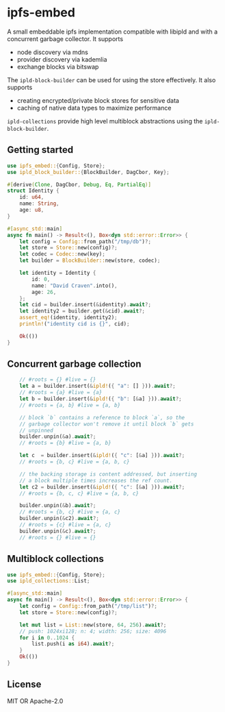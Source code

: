 # ipfs-embed
A small embeddable ipfs implementation compatible with libipld and with a concurrent garbage
collector. It supports 
* node discovery via mdns
* provider discovery via kademlia
* exchange blocks via bitswap

The `ipld-block-builder` can be used for using the store effectively. It also supports 
* creating encrypted/private block stores for sensitive data
* caching of native data types to maximize performance

`ipld-collections` provide high level multiblock abstractions using the `ipld-block-builder`.

## Getting started
```rust
use ipfs_embed::{Config, Store};
use ipld_block_builder::{BlockBuilder, DagCbor, Key};

#[derive(Clone, DagCbor, Debug, Eq, PartialEq)]
struct Identity {
    id: u64,
    name: String,
    age: u8,
}

#[async_std::main]
async fn main() -> Result<(), Box<dyn std::error::Error>> {
    let config = Config::from_path("/tmp/db")?;
    let store = Store::new(config)?;
    let codec = Codec::new(key);
    let builder = BlockBuilder::new(store, codec);

    let identity = Identity {
        id: 0,
        name: "David Craven".into(),
        age: 26,
    };
    let cid = builder.insert(&identity).await?;
    let identity2 = builder.get(&cid).await?;
    assert_eq!(identity, identity2);
    println!("identity cid is {}", cid);

    Ok(())
}
```

## Concurrent garbage collection
```rust
    // #roots = {} #live = {}
    let a = builder.insert(&ipld!({ "a": [] })).await?;
    // #roots = {a} #live = {a}
    let b = builder.insert(&ipld!({ "b": [&a] })).await?;
    // #roots = {a, b} #live = {a, b}

    // block `b` contains a reference to block `a`, so the
    // garbage collector won't remove it until block `b` gets
    // unpinned
    builder.unpin(&a).await?;
    // #roots = {b} #live = {a, b}

    let c  = builder.insert(&ipld!({ "c": [&a] })).await?;
    // #roots = {b, c} #live = {a, b, c}

    // the backing storage is content addressed, but inserting
    // a block multiple times increases the ref count.
    let c2 = builder.insert(&ipld!({ "c": [&a] })).await?;
    // #roots = {b, c, c} #live = {a, b, c}

    builder.unpin(&b).await?;
    // #roots = {b, c} #live = {a, c}
    builder.unpin(&c2).await?;
    // #roots = {c} #live = {a, c}
    builder.unpin(&c).await?;
    // #roots = {} #live = {}
```

## Multiblock collections
```rust
use ipfs_embed::{Config, Store};
use ipld_collections::List;

#[async_std::main]
async fn main() -> Result<(), Box<dyn std::error::Error>> {
    let config = Config::from_path("/tmp/list")?;
    let store = Store::new(config)?;

    let mut list = List::new(store, 64, 256).await?;
    // push: 1024xi128; n: 4; width: 256; size: 4096
    for i in 0..1024 {
        list.push(i as i64).await?;
    }
    Ok(())
}
```

## License
MIT OR Apache-2.0
